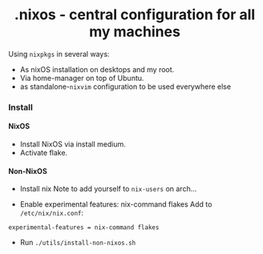 <div align="center">
  
# .nixos - central configuration for all my machines 

</div>

Using `nixpkgs` in several ways:
* As nixOS installation on desktops and my root.
* Via home-manager on top of Ubuntu.
* as standalone-`nixvim` configuration to be used everywhere else

### Install

#### NixOS
* Install NixOS via install medium.
* Activate flake. 

#### Non-NixOS
* Install nix
  Note to add yourself to `nix-users` on arch…

* Enable experimental features: nix-command flakes
  Add to `/etc/nix/nix.conf`:
```
experimental-features = nix-command flakes
```

* Run `./utils/install-non-nixos.sh`
